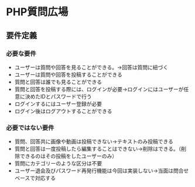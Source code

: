 # PHP質問広場

## 要件定義
### 必要な要件
- ユーザーは質問や回答を見ることができる。→回答は質問に紐づく
- ユーザーは質問や回答を投稿することができる
- 質問と回答は誰でも見ることができる
- 質問と回答を投稿する際には、ログインが必要→ログインにはユーザーが任意に決めたIDとパスワードで行う
- ログインするにはユーザー登録が必要
- ログイン後はログアウトすることができる

### 必要ではない要件
- 質問、回答共に画像や動画は投稿できない→テキストのみ投稿できる
- 質問と回答は一度投稿したら編集することはできない→削除はできる。（削除できるのはその投稿をしたユーザーのみ）
- 質問にカテゴリーのような区分は不要
- ユーザー退会及びパスワード再発行機能は今回は実装しない→当面は問合せベースで対応する

